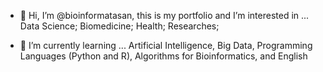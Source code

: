 - 👋 Hi, I’m @bioinformatasan, this is my portfolio and I’m interested in ...
      Data Science; Biomedicine; Health; Researches;

- 🌱 I’m currently learning ...
      Artificial Intelligence, Big Data, Programming Languages (Python and R), Algorithms for Bioinformatics, and English
    

<!---
bioinformatasan/bioinformatasan is a ✨ special ✨ repository because its `README.md` (this file) appears on your GitHub profile.
You can click the Preview link to take a look at your changes.
--->
